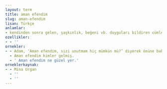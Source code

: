 ```yaml
---
layout: term
title: aman efendim
slug: aman-efendim
lisan: Türkçe
anlamlar:
- kendinden sonra gelen, şaşkınlık, beğeni vb. duyguları bildiren cümleyi pekiştirmek için söylenen bir söz
ozellikler:
- - ''
ornekler:
- - Adam, ‘Aman efendim, sizi unutmam hiç mümkün mü?’ diyerek önüne bakınca beni gülme tuttu.
  - Aman efendim kimler gelmiş.
  - ' Aman efendim ne güzel yer.'
orneklerkaynak:
- - Mina Urgan
  - ''
  - ''
---
```


